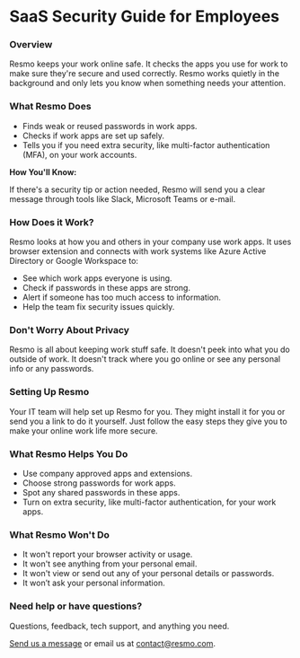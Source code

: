 # SaaS Security Guide for Employees

### Overview

Resmo keeps your work online safe. It checks the apps you use for work to make sure they're secure and used correctly. Resmo works quietly in the background and only lets you know when something needs your attention.

### What Resmo Does

* Finds weak or reused passwords in work apps.
* Checks if work apps are set up safely.
* Tells you if you need extra security, like multi-factor authentication (MFA), on your work accounts.

**How You'll Know:**

If there's a security tip or action needed, Resmo will send you a clear message through tools like Slack, Microsoft Teams or e-mail.

### How Does it Work?&#x20;

Resmo looks at how you and others in your company use work apps. It uses browser extension and connects with work systems like Azure Active Directory or Google Workspace to:

* See which work apps everyone is using.
* Check if passwords in these apps are strong.
* Alert if someone has too much access to information.
* Help the team fix security issues quickly.

### Don't Worry About Privacy&#x20;

Resmo is all about keeping work stuff safe. It doesn't peek into what you do outside of work. It doesn't track where you go online or see any personal info or any passwords.

### Setting Up Resmo

Your IT team will help set up Resmo for you. They might install it for you or send you a link to do it yourself. Just follow the easy steps they give you to make your online work life more secure.

### What Resmo Helps You Do

* Use company approved apps and extensions.
* Choose strong passwords for work apps.
* Spot any shared passwords in these apps.
* Turn on extra security, like multi-factor authentication, for your work apps.

### What Resmo Won't Do

* It won't report your browser activity or usage.
* It won't see anything from your personal email.
* It won't view or send out any of your personal details or passwords.
* It won’t ask your personal information.

### Need help or have questions?

Questions, feedback, tech support, and anything you need.

[Send us a message](https://www.resmo.com/contact) or email us at contact@resmo.com.
